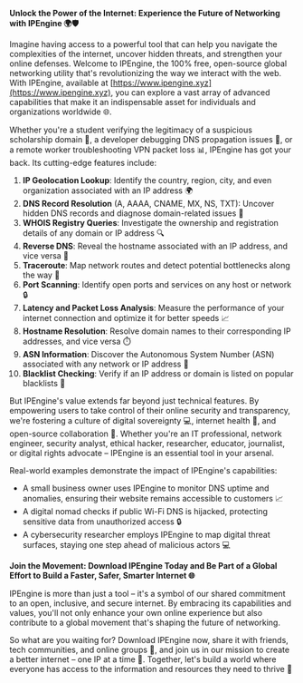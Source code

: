 **Unlock the Power of the Internet: Experience the Future of Networking with IPEngine 🌍🛡️**

Imagine having access to a powerful tool that can help you navigate the complexities of the internet, uncover hidden threats, and strengthen your online defenses. Welcome to IPEngine, the 100% free, open-source global networking utility that's revolutionizing the way we interact with the web. With IPEngine, available at [https://www.ipengine.xyz](https://www.ipengine.xyz), you can explore a vast array of advanced capabilities that make it an indispensable asset for individuals and organizations worldwide 🌐.

Whether you're a student verifying the legitimacy of a suspicious scholarship domain 💸, a developer debugging DNS propagation issues 🤔, or a remote worker troubleshooting VPN packet loss 📊, IPEngine has got your back. Its cutting-edge features include:

1. **IP Geolocation Lookup**: Identify the country, region, city, and even organization associated with an IP address 🌍
2. **DNS Record Resolution** (A, AAAA, CNAME, MX, NS, TXT): Uncover hidden DNS records and diagnose domain-related issues 📡
3. **WHOIS Registry Queries**: Investigate the ownership and registration details of any domain or IP address 🔍
4. **Reverse DNS**: Reveal the hostname associated with an IP address, and vice versa 🔄
5. **Traceroute**: Map network routes and detect potential bottlenecks along the way 🚀
6. **Port Scanning**: Identify open ports and services on any host or network 🔒
7. **Latency and Packet Loss Analysis**: Measure the performance of your internet connection and optimize it for better speeds 📈
8. **Hostname Resolution**: Resolve domain names to their corresponding IP addresses, and vice versa ⏱️
9. **ASN Information**: Discover the Autonomous System Number (ASN) associated with any network or IP address 🔑
10. **Blacklist Checking**: Verify if an IP address or domain is listed on popular blacklists 🚫

But IPEngine's value extends far beyond just technical features. By empowering users to take control of their online security and transparency, we're fostering a culture of digital sovereignty 💻, internet health 🌈, and open-source collaboration 🤝. Whether you're an IT professional, network engineer, security analyst, ethical hacker, researcher, educator, journalist, or digital rights advocate – IPEngine is an essential tool in your arsenal.

Real-world examples demonstrate the impact of IPEngine's capabilities:

* A small business owner uses IPEngine to monitor DNS uptime and anomalies, ensuring their website remains accessible to customers 📈
* A digital nomad checks if public Wi-Fi DNS is hijacked, protecting sensitive data from unauthorized access 🔒
* A cybersecurity researcher employs IPEngine to map digital threat surfaces, staying one step ahead of malicious actors 💻

**Join the Movement: Download IPEngine Today and Be Part of a Global Effort to Build a Faster, Safer, Smarter Internet 🌐**

IPEngine is more than just a tool – it's a symbol of our shared commitment to an open, inclusive, and secure internet. By embracing its capabilities and values, you'll not only enhance your own online experience but also contribute to a global movement that's shaping the future of networking.

So what are you waiting for? Download IPEngine now, share it with friends, tech communities, and online groups 📢, and join us in our mission to create a better internet – one IP at a time 🔑. Together, let's build a world where everyone has access to the information and resources they need to thrive 🌟